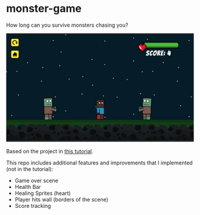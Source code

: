 # monster-game
How long can you survive monsters chasing you? 

![alt text](https://github.com/AntoniaMouawad/monster-game/blob/main/Assets/README/main_image.png)

Based on the project in [this tutorial](https://www.youtube.com/watch?v=gB1F9G0JXOo&t=4014s).

This repo includes additional features and improvements that I implemented (not in the tutorial):
- Game over scene
- Health Bar
- Healing Sprites (heart)
- Player hits wall (borders of the scene)
- Score tracking
